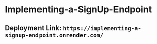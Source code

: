 # Implementing-a-SignUp-Endpoint

## Deployment Link: `https://implementing-a-signup-endpoint.onrender.com/`
